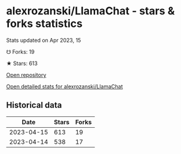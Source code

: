# alexrozanski/LlamaChat - stars & forks statistics

Stats updated on Apr 2023, 15

☋ Forks: 19

★ Stars: 613

[Open repository](https://github.com/alexrozanski/LlamaChat)

[Open detailed stats for alexrozanski/LlamaChat](https://reviewgithub.com/rep/alexrozanski/LlamaChat)

## Historical data
| Date | Stars | Forks |
|------|-------|-------|
| 2023-04-15 | 613 | 19 | 
| 2023-04-14 | 538 | 17 | 

